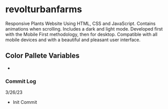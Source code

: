 # revolturbanfarms

Responsive Plants Website Using HTML, CSS and JavaScript.
Contains animations when scrolling.
Includes a dark and light mode.
Developed first with the Mobile First methodology, then for desktop.
Compatible with all mobile devices and with a beautiful and pleasant user interface.

## Color Pallete Variables

-

### Commit Log

3/26/23


- Init Commit
